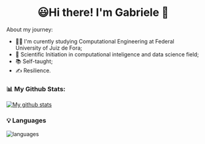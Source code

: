 <!-- ### Hi there 👋

<!--
**gabic6/gabic6** is a ✨ _special_ ✨ repository because its `README.md` (this file) appears on your GitHub profile.

Here are some ideas to get you started:

- 🔭 I’m currently working on ...
- 🌱 I’m currently learning ...
- 👯 I’m looking to collaborate on ...
- 🤔 I’m looking for help with ...
- 💬 Ask me about ...
- 📫 How to reach me: ...
- 😄 Pronouns: ...
- ⚡ Fun fact: ...
-->

 

<h1 align="center">
😃Hi there! I'm Gabriele 👋 
</h1>
About my journey:

- 👩‍💻 I'm curently studying Computational Engineering at Federal University of Juiz de Fora;
- 📑 Scientific Initiation in computational inteligence and data science field;
- 📚 Self-taught;
- ✍ Resilience.

### 📊 My Github Stats:

<!-- ![GitHub stats](https://readme-stats-cfgj2cxdy.vercel.app/api?username=gabic6&count_private=true&show_icons=true&theme=tokyonight) -->
[![My github stats](https://github-readme-stats.vercel.app/api?username=gabiiwa&theme=cobalt&show_icons=true)](https://github.com/gabiiwa/github-readme-stats)

### 💡 Languages

![languages](https://github-readme-stats.vercel.app/api/top-langs/?username=gabiiwa&hide=scss&layout=compact&theme=cobalt&title_color=2ED3EA)
